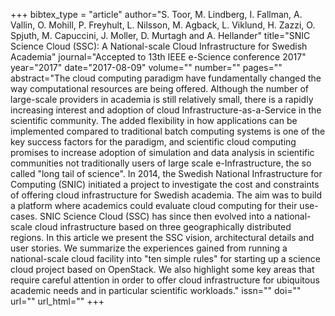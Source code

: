 +++
bibtex_type = "article"
author="S. Toor, M. Lindberg, I. Fallman, A. Vallin, O. Mohill, P. Freyhult, L. Nilsson, M. Agback, L. Viklund, H. Zazzi, O. Spjuth, M. Capuccini, J. Moller, D. Murtagh and A. Hellander"
title="SNIC Science Cloud (SSC): A National-scale Cloud Infrastructure for Swedish Academia"
journal="Accepted to 13th IEEE e-Science conference 2017"
year="2017"
date="2017-08-09"
volume=""
number=""
pages=""
abstract="The cloud computing paradigm have fundamentally changed the way computational resources are being offered. Although the number of large-scale providers in academia is still relatively small, there is a rapidly increasing interest and adoption of cloud Infrastructure-as-a-Service in the scientific community. The added flexibility in how applications can be implemented compared to traditional batch computing systems is one of the key success factors for the paradigm, and scientific cloud computing promises to increase adoption of simulation and data analysis in scientific communities not traditionally users of large scale e-Infrastructure, the so called "long tail of science". In 2014, the Swedish National Infrastructure for Computing (SNIC) initiated a project to investigate the cost and constraints of offering cloud infrastructure for Swedish academia. The aim was to build a platform where academics could evaluate cloud computing for their use-cases. SNIC Science Cloud (SSC) has since then evolved into a national-scale cloud infrastructure based on three geographically distributed regions. In this article we present the SSC vision, architectural details and user stories. We summarize the experiences gained from running a national-scale cloud facility into "ten simple rules" for starting up a science cloud project based on OpenStack. We also highlight some key areas that require careful attention in order to offer cloud infrastructure for ubiquitous academic needs and in particular scientific workloads."
issn=""
doi=""
url=""
url_html=""
+++

